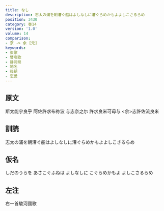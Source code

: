 ```yaml
---
title: なし
description: 志太の浦を朝漕ぐ船はよしなしに漕ぐらめかもよよしこさるらめ
position: 3430
category: 巻14
version: '1.0'
volume: 14
comparison:
- 奈 -> 余 [元]
keywords:
- 東歌
- 譬喩歌
- 静岡県
- 地名
- 後朝
- 恋愛
---
```


## 原文

斯太能宇良乎 阿佐許求布祢波 与志奈之尓 許求良米可母与 <余>志許佐流良米

## 訓読

志太の浦を朝漕ぐ船はよしなしに漕ぐらめかもよよしこさるらめ

## 仮名

しだのうらを あさこぐふねは よしなしに こぐらめかもよ よしこさるらめ

## 左注

右一首駿河國歌
